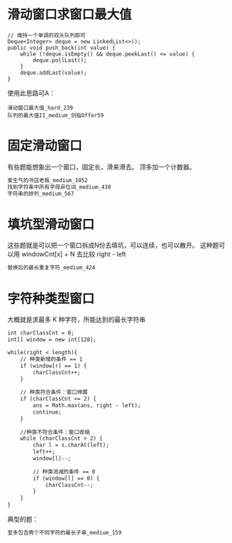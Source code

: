 # 滑动窗口求窗口最大值
```
// 维持一个单调的双头队列即可
Deque<Integer> deque = new LinkedList<>();
public void push_back(int value) {
    while (!deque.isEmpty() && deque.peekLast() <= value) {
        deque.pollLast();
    }
    deque.addLast(value);
}
```
使用此思路可A：
```
滑动窗口最大值_hard_239
队列的最大值II_medium_剑指Offer59
```

# 固定滑动窗口
有些题能想象出一个窗口，固定长，滑来滑去。
顶多加一个计数器。
```dtd
爱生气的书店老板_medium_1052
找到字符串中所有字母异位词_medium_438
字符串的排列_medium_567
```
# 填坑型滑动窗口
这些题就是可以把一个窗口拆成N份去填坑，可以连续，也可以散开。
这种题可以用 windowCnt[x] + N 去比较 right - left  
```dtd
替换后的最长重复字符_medium_424
```

# 字符种类型窗口
大概就是求最多 K 种字符，所能达到的最长字符串
```dtd
int charClassCnt = 0;
int[] window = new int[128];

while(right < length){
    // 种类新增的条件 == 1
    if (window[r] == 1) {
        charClassCnt++;
    }
    
    // 种类符合条件：窗口伸展
    if (charClassCnt <= 2) {
        ans = Math.max(ans, right - left);
        continue;
    }
    
    //种类不符合条件：窗口收缩
    while (charClassCnt > 2) {
        char l = s.charAt(left);
        left++;
        window[l]--;
        
        // 种类消减的条件 == 0
        if (window[l] == 0) {
            charClassCnt--;
        }
    }
}
```
典型的题：
```dtd
至多包含两个不同字符的最长子串_medium_159
```